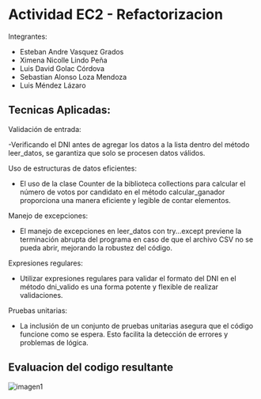 # Actividad EC2 - Refactorizacion

Integrantes:
- Esteban Andre Vasquez Grados
- Ximena Nicolle Lindo Peña
- Luis David Golac Córdova
- Sebastian Alonso Loza Mendoza
- Luis Méndez Lázaro

## Tecnicas Aplicadas:

Validación de entrada:

-Verificando el DNI antes de agregar los datos a la lista dentro del método leer_datos, se garantiza que solo se procesen datos válidos.

Uso de estructuras de datos eficientes:

- El uso de la clase Counter de la biblioteca collections para calcular el número de votos por candidato en el método calcular_ganador proporciona una manera eficiente y legible de contar elementos.

Manejo de excepciones:

- El manejo de excepciones en leer_datos con try...except previene la terminación abrupta del programa en caso de que el archivo CSV no se pueda abrir, mejorando la robustez del código.

Expresiones regulares:

- Utilizar expresiones regulares para validar el formato del DNI en el método dni_valido es una forma potente y flexible de realizar validaciones.

Pruebas unitarias:

- La inclusión de un conjunto de pruebas unitarias asegura que el código funcione como se espera. Esto facilita la detección de errores y problemas de lógica.

## Evaluacion del codigo resultante

![imagen1](https://media.discordapp.net/attachments/1092557833070981120/1169860412737585152/image.png?ex=6556f069&is=65447b69&hm=8c4403e5cc8d95ada452134a31667e3468b5265d12ec0217c2ffc056abb8a323&=&width=2566&height=998)
